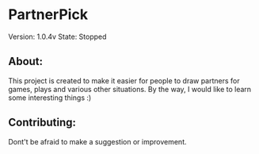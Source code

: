 # PartnerPick
Version: 1.0.4v
State: Stopped

## About:

This project is created to make it easier for people to draw partners for games, plays and various other situations.
By the way, I would like to learn some interesting things :)

## Contributing:

Dont't be afraid to make a suggestion or improvement.
